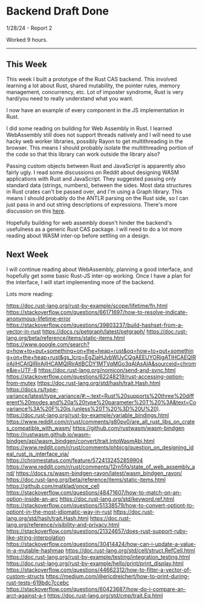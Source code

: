 # Backend Draft Done

1/28/24 - Report 2

Worked 9 hours.

---

## This Week

This week I built a prototype of the Rust CAS backend. This involved learning 
a lot about Rust, shared mutability, the pointer rules, memory management,
concurrency, etc. Lot of imposter syndrome, Rust is very hard/you need to 
really understand what you want.

I now have an example of every component in the JS implementation in Rust.

I did some reading on building for Web Assembly in Rust. I learned WebAssembly
still does not support threads natively and I will need to use hacky 
web worker libraries, possibly Rayon to get multithreading in the browser.
This means I should probably isolate the multithreading portion of the code 
so that this library can work outside the library also?

Passing custom objects between Rust and JavaScript is apparently also fairly
ugly. I read some discussions on Reddit about designing WASM applications with 
Rust and JavaScript. They suggested passing only standard data (strings, numbers),
between the sides. Most data structures in Rust crates can't be passed over,
and I'm using a Graph library. This means I should probably do the ANTLR 
parsing on the Rust side, so I can just pass in and out string descriptions 
of expressions. There's more discussion on this [here](Webassembly_barrier.md).

Hopefully building for web assembly doesn't hinder the backend's usefulness as
a generic Rust CAS package. I will need to do a lot more reading about
WASM inter-op before settling on a design.


## Next Week

I will continue reading about WebAssembly, planning a good interface,
and hopefully get some basic Rust-JS inter-op working. Once I have a plan for
the interface, I will start implementing more of the backend.


Lots more reading:

https://doc.rust-lang.org/rust-by-example/scope/lifetime/fn.html
https://stackoverflow.com/questions/66171697/how-to-resolve-indicate-anonymous-lifetime-error
https://stackoverflow.com/questions/39803237/build-hashset-from-a-vector-in-rust
https://docs.rs/petgraph/latest/petgraph/
https://doc.rust-lang.org/beta/reference/items/static-items.html
https://www.google.com/search?q=how+to+put+something+on+the+heap+rust&oq=how+to+put+something+on+the+heap+rust&gs_lcrp=EgZjaHJvbWUyCQgAEEUYORigATIHCAEQIRirAjIHCAIQIRirAjIHCAMQIRirAtIBCDY1MTVqMGo3qAIAsAIA&sourceid=chrome&ie=UTF-8
https://doc.rust-lang.org/nomicon/send-and-sync.html
https://stackoverflow.com/questions/62248219/rust-accessing-option-from-mutex
https://doc.rust-lang.org/std/hash/trait.Hash.html
https://docs.rs/type-variance/latest/type_variance/#:~:text=Rust%20supports%20three%20different%20modes,and%20a%20type%20parameter%20T%20%3A&text=Covariance%3A%20F%20is,(unless%20T%20%3D%20U%20).
https://doc.rust-lang.org/rust-by-example/variable_bindings.html
https://www.reddit.com/r/rust/comments/g80pv0/are_all_rust_libs_on_crates_compatible_with_wasm/
https://github.com/rustwasm/wasm-bindgen
https://rustwasm.github.io/wasm-bindgen/api/wasm_bindgen/convert/trait.IntoWasmAbi.html
https://www.reddit.com/r/rust/comments/phbjcg/question_on_designing_ideal_rust_js_interface_via/
https://chromestatus.com/feature/5724132452859904
https://www.reddit.com/r/rust/comments/12rn5fq/state_of_web_assembly_and/
https://docs.rs/wasm-bindgen-rayon/latest/wasm_bindgen_rayon/
https://doc.rust-lang.org/beta/reference/items/static-items.html
https://github.com/matklad/once_cell
https://stackoverflow.com/questions/48471607/how-to-match-on-an-option-inside-an-arc
https://doc.rust-lang.org/std/keyword.ref.html
https://stackoverflow.com/questions/51338579/how-to-convert-optiont-to-optiont-in-the-most-idiomatic-way-in-rust
https://doc.rust-lang.org/std/hash/trait.Hash.html
https://doc.rust-lang.org/reference/visibility-and-privacy.html
https://stackoverflow.com/questions/21324657/does-rust-support-ruby-like-string-interpolation
https://stackoverflow.com/questions/30414424/how-can-i-update-a-value-in-a-mutable-hashmap
https://doc.rust-lang.org/std/cell/struct.RefCell.html
https://doc.rust-lang.org/rust-by-example/testing/integration_testing.html
https://doc.rust-lang.org/rust-by-example/hello/print/print_display.html
https://stackoverflow.com/questions/44662312/how-to-filter-a-vector-of-custom-structs
https://medium.com/@ericdreichert/how-to-print-during-rust-tests-619bdc7ccebc
https://stackoverflow.com/questions/60423687/how-do-i-compare-an-arct-against-a-t 
https://doc.rust-lang.org/std/cmp/trait.Eq.html

